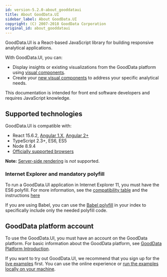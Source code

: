 ```yaml
---
id: version-5.2.0-about_gooddataui
title: About GoodData.UI
sidebar_label: About GoodData.UI
copyright: (C) 2007-2018 GoodData Corporation
original_id: about_gooddataui
---
```


GoodData.UI is a React-based JavaScript library for building responsive analytical applications.

With GoodData.UI, you can:
* Display insights or existing visualizations from the GoodData platform using [visual components](10_vis__start_with_visual_components.md).
* Create your [new visual components](50_custom__create_new_visualization.md) to address your specific analytical needs.

This documentation is intended for front end software developers and requires JavaScript knowledge.

## Supported technologies
GoodData.UI is compatible with:
* React 15.6.2, [Angular 1.X](30_tips__use_angular_1.x.md), [Angular 2+](30_tips__use_angular_2.x.md)
* TypeScript 2.3+, ES6, ES5
* Node 8.9.4
* [Officially supported browsers](https://help.gooddata.com/display/doc/System+Requirements+and+Supported+Browsers)

**Note:** [Server-side rendering](https://github.com/reduxjs/redux/blob/master/docs/usage/ServerRendering.md) is *not* supported.

### Internet Explorer and mandatory polyfill
To run a GoodData.UI application in Internet Explorer 11, you must have the ES6 polyfill. For more information, see the [compatibility table](http://kangax.github.io/compat-table/es6/) and the instructions [here](https://github.com/zloirock/core-js)

If you are using Babel, you can use the [Babel polyfill](https://babeljs.io/docs/usage/polyfill/) in your index to specifically include only the needed polyfill code.

## GoodData platform account
To use the GoodData.UI, you must have an account on the GoodData platform. For basic information about the GoodData platform, see [GoodData Platform Introduction](01_intro__platform_intro.md).

If you want to try out GoodData.UI, we recommend that you sign up for the [live examples](https://gooddata-examples.herokuapp.com) first. You can use the online experience or [run the examples locally on your machine](https://github.com/gooddata/gooddata-react-components/#run-live-examples-locally).
